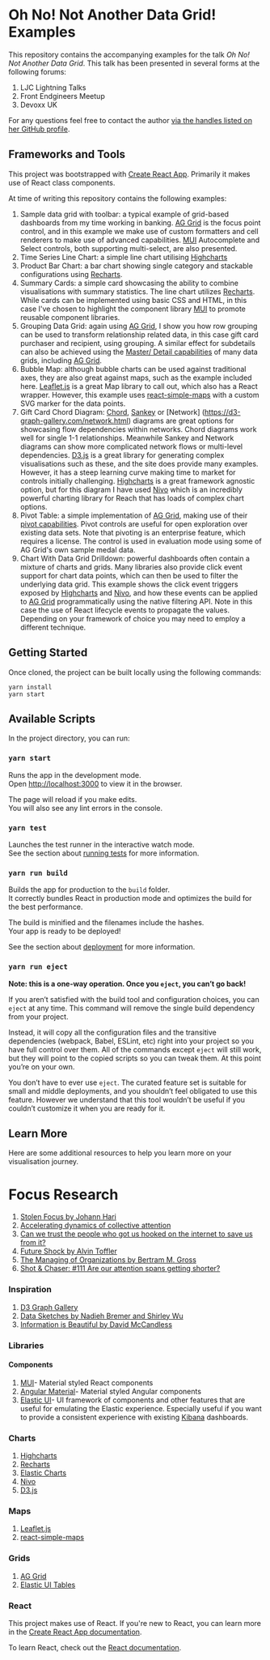 # Oh No! Not Another Data Grid! Examples

This repository contains the accompanying examples for the talk *Oh No! Not Another Data Grid*. This talk has been presented in several forms at the following forums:

1. LJC Lightning Talks
2. Front Endgineers Meetup
3. Devoxx UK

For any questions feel free to contact the author [via the handles listed on her GitHub profile](https://github.com/carlyrichmond).

## Frameworks and Tools

This project was bootstrapped with [Create React App](https://github.com/facebook/create-react-app). Primarily it makes use of React class components.

At time of writing this repository contains the following examples:

1. Sample data grid with toolbar: a typical example of grid-based dashboards from my time working in banking. [AG Grid](https://www.ag-grid.com/) is the focus point control, and in this example we make use of custom formatters and cell renderers to make use of advanced capabilities. [MUI](https://mui.com/) Autocomplete and Select controls, both supporting multi-select, are also presented.
2. Time Series Line Chart: a simple line chart utilising [Highcharts](https://www.highcharts.com/)
3. Product Bar Chart: a bar chart showing single category and stackable configurations using [Recharts](https://recharts.org/).
4. Summary Cards: a simple card showcasing the ability to combine visualisations with summary statistics. The line chart utilizes [Recharts](https://recharts.org/). While cards can be implemented using basic CSS and HTML, in this case I've chosen to highlight the component library [MUI](https://mui.com/) to promote reusable component libraries.
5. Grouping Data Grid: again using [AG Grid](https://www.ag-grid.com/), I show you how row grouping can be used to transform relationship related data, in this case gift card purchaser and recipient, using grouping. A similar effect for subdetails can also be achieved using the [Master/ Detail capabilities](ag-grid.com/react-data-grid/master-detail/) of many data grids, including [AG Grid](https://www.ag-grid.com/).
6. Bubble Map: although bubble charts can be used against traditional axes, they are also great against maps, such as the example included here. [Leaflet.js](https://leafletjs.com/) is a great Map library to call out, which also has a React wrapper. However, this example uses [react-simple-maps](https://www.react-simple-maps.io/) with a custom SVG marker for the data points.
7. Gift Card Chord Diagram: [Chord](https://d3-graph-gallery.com/chord), [Sankey](https://d3-graph-gallery.com/sankey) or [Network] (https://d3-graph-gallery.com/network.html) diagrams are great options for showcasing flow dependencies within networks. Chord diagrams work well for single 1-1 relationships. Meanwhile Sankey and Network diagrams can show more complicated network flows or multi-level dependencies. [D3.js](https://d3js.org/) is a great library for generating complex visualisations such as these, and the site does provide many examples. However, it has a steep learning curve making time to market for controls initially challenging. [Highcharts](https://www.highcharts.com/) is a great framework agnostic option, but for this diagram I have used [Nivo](https://nivo.rocks/) which is an incredibly powerful charting library for Reach that has loads of complex chart options.
8. Pivot Table: a simple implementation of [AG Grid](https://www.ag-grid.com/), making use of their [pivot capabilities](https://www.ag-grid.com/react-data-grid/pivoting/). Pivot controls are useful for open exploration over existing data sets. Note that pivoting is an enterprise feature, which requires a license. The control is used in evaluation mode using some of AG Grid's own sample medal data.
9. Chart With Data Grid Drilldown: powerful dashboards often contain a mixture of charts and grids. Many libraries also provide click event support for chart data points, which can then be used to filter the underlying data grid. This example shows the click event triggers exposed by [Highcharts](https://www.highcharts.com/) and [Nivo](https://nivo.rocks/), and how these events can be applied to [AG Grid](https://www.ag-grid.com/) programmatically using the native filtering API. Note in this case the use of React lifecycle events to propagate the values. Depending on your framework of choice you may need to employ a different technique.

## Getting Started

Once cloned, the project can be built locally using the following commands:

```
yarn install
yarn start
```

## Available Scripts

In the project directory, you can run:

### `yarn start`

Runs the app in the development mode.\
Open [http://localhost:3000](http://localhost:3000) to view it in the browser.

The page will reload if you make edits.\
You will also see any lint errors in the console.

### `yarn test`

Launches the test runner in the interactive watch mode.\
See the section about [running tests](https://facebook.github.io/create-react-app/docs/running-tests) for more information.

### `yarn run build`

Builds the app for production to the `build` folder.\
It correctly bundles React in production mode and optimizes the build for the best performance.

The build is minified and the filenames include the hashes.\
Your app is ready to be deployed!

See the section about [deployment](https://facebook.github.io/create-react-app/docs/deployment) for more information.

### `yarn run eject`

**Note: this is a one-way operation. Once you `eject`, you can’t go back!**

If you aren’t satisfied with the build tool and configuration choices, you can `eject` at any time. This command will remove the single build dependency from your project.

Instead, it will copy all the configuration files and the transitive dependencies (webpack, Babel, ESLint, etc) right into your project so you have full control over them. All of the commands except `eject` will still work, but they will point to the copied scripts so you can tweak them. At this point you’re on your own.

You don’t have to ever use `eject`. The curated feature set is suitable for small and middle deployments, and you shouldn’t feel obligated to use this feature. However we understand that this tool wouldn’t be useful if you couldn’t customize it when you are ready for it.

## Learn More

Here are some additional resources to help you learn more on your visualisation journey.

# Focus Research

1. [Stolen Focus by Johann Hari](https://stolenfocusbook.com/)
2. [Accelerating dynamics of collective attention](https://www.nature.com/articles/s41467-019-09311-w)
3. [Can we trust the people who got us hooked on the internet to save us from it?](https://www.vox.com/the-goods/2019/4/25/18515981/google-tristan-harris-attention-economy-silicon-valley)
4. [Future Shock by Alvin Toffler](https://www.goodreads.com/book/show/466537.Future_Shock)
5. [The Managing of Organizations by Bertram M. Gross](https://www.cambridge.org/core/journals/american-political-science-review/article/abs/managing-of-organizations-by-bertram-m-gross-new-york-the-free-press-of-glencoe-1964-2-vols-pp-xxviii-971-2500/0A126A109557A7DA2E3A7862C8C319AD)
6. [Shot & Chaser: #111 Are our attention spans getting shorter?](https://open.spotify.com/episode/6oxgbLRHLHYmGWTrheqPFm?si=832342961f78471e)

### Inspiration

1. [D3 Graph Gallery](https://d3-graph-gallery.com)
2. [Data Sketches by Nadieh Bremer and Shirley Wu](https://www.datasketch.es/)
3. [Information is Beautiful by David McCandless](https://informationisbeautiful.net/)

### Libraries

#### Components

1. [MUI](https://mui.com/)- Material styled React components
2. [Angular Material](https://material.angular.io/)- Material styled Angular components
3. [Elastic UI](https://elastic.github.io/eui/#/)- UI framework of components and other features that are useful for emulating the Elastic experience. Especially useful if you want to provide a consistent experience with existing [Kibana](https://www.elastic.co/kibana/) dashboards.

### Charts

1. [Highcharts](https://www.highcharts.com/)
2. [Recharts](https://recharts.org/)
3. [Elastic Charts](https://elastic.github.io/eui/#/elastic-charts/creating-charts)
4. [Nivo](https://nivo.rocks/)
5. [D3.js](https://d3js.org/)

### Maps

1. [Leaflet.js](https://leafletjs.com/)
2. [react-simple-maps](https://www.react-simple-maps.io/)

### Grids

1. [AG Grid](https://www.ag-grid.com/)
2. [Elastic UI Tables](https://elastic.github.io/eui/#/tabular-content/tables)

### React

This project makes use of React. If you're new to React, you can learn more in the [Create React App documentation](https://facebook.github.io/create-react-app/docs/getting-started).

To learn React, check out the [React documentation](https://reactjs.org/).
